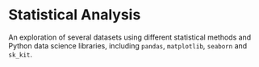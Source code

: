 # Statistical Analysis

An exploration of several datasets using different statistical methods and Python data science libraries, including `pandas`, `matplotlib`, `seaborn` and `sk_kit`.
